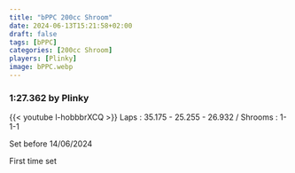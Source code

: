 ```yaml
---
title: "bPPC 200cc Shroom"
date: 2024-06-13T15:21:58+02:00
draft: false
tags: [bPPC]
categories: [200cc Shroom]
players: [Plinky]
image: bPPC.webp
---
```

### 1:27.362 by Plinky

{{< youtube l-hobbbrXCQ >}}
Laps : 35.175 - 25.255 - 26.932 /
Shrooms : 1-1-1

Set before 14/06/2024

First time set